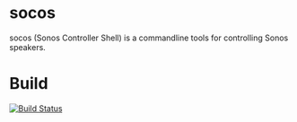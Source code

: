 socos
=====

socos (Sonos Controller Shell) is a commandline tools for controlling Sonos
speakers.

Build
=====
[![Build
Status](https://travis-ci.org/SoCo/socos.svg?branch=master)](https://travis-ci.org/SoCo/socos)
